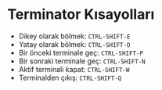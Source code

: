 # Terminator Kısayolları

* Dikey olarak bölmek: `CTRL-SHIFT-E`
* Yatay olarak bölmek: `CTRL-SHIFT-O`
* Bir önceki terminale geç: `CTRL-SHIFT-P`
* Bir sonraki terminale geç: `CTRL-SHIFT-N`
* Aktif terminali kapat: `CTRL-SHIFT-W`
* Terminalden çıkış: `CTRL-SHIFT-Q`

